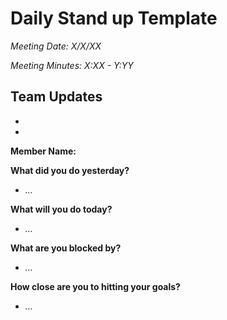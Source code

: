 # Daily Stand up Template  

*Meeting Date: X/X/XX*

*Meeting Minutes: X:XX - Y:YY*

## Team Updates
- 
- 

<!-- for each member-->
**Member Name:**

**What did you do yesterday?**

- *...*

**What will you do today?**

- *...*
 
**What are you blocked by?**
- *...*

**How close are you to hitting your goals?**
- *...*

